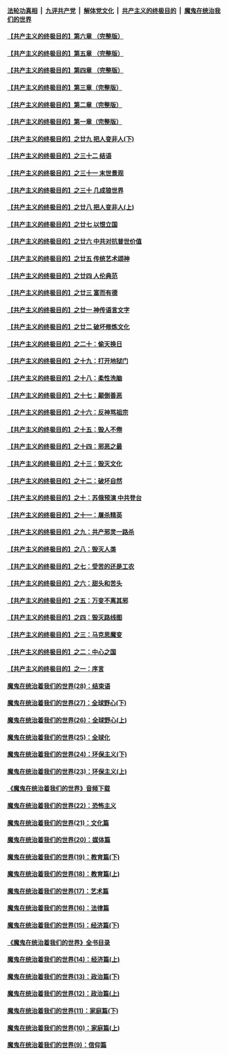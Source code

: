 ####  [法轮功真相](../../../../basic/blob/master/README.md?t=05052301) &nbsp;|&nbsp; [九评共产党](../../../../9ping.md/blob/master/README.md?t=05052301) &nbsp;|&nbsp; [解体党文化](../../../../jtdwh.md/blob/master/README.md?t=05052301)  &nbsp;|&nbsp; [共产主义的终极目的](../../../../gczydzjmd.md/blob/master/README.md?t=05052301) &nbsp;|&nbsp; [魔鬼在统治我们的世界](../../../../mgztzwmdsj.md/blob/master/README.md?t=05052301) 

#### [【共产主义的终极目的】第六章 （完整版）](../pages/nsc422/n11428913.md?t=05052301) 

#### [【共产主义的终极目的】第五章 （完整版）](../pages/nsc422/n11428912.md?t=05052301) 

#### [【共产主义的终极目的】第四章 （完整版）](../pages/nsc422/n11428907.md?t=05052301) 

#### [【共产主义的终极目的】第三章（完整版）](../pages/nsc422/n11428848.md?t=05052301) 

#### [【共产主义的终极目的】第二章（完整版）](../pages/nsc422/n11428831.md?t=05052301) 

#### [【共产主义的终极目的】第一章（完整版）](../pages/nsc422/n11417651.md?t=05052301) 

#### [【共产主义的终极目的】之廿九 把人变非人(下)](../pages/nsc422/n11344140.md?t=05052301) 

#### [【共产主义的终极目的】之三十二 结语](../pages/nsc422/n11360535.md?t=05052301) 

#### [【共产主义的终极目的】之三十一 末世景观](../pages/nsc422/n11351129.md?t=05052301) 

#### [【共产主义的终极目的】之三十 几成狼世界](../pages/nsc422/n11348280.md?t=05052301) 

#### [【共产主义的终极目的】之廿八 把人变非人(上)](../pages/nsc422/n11340492.md?t=05052301) 

#### [【共产主义的终极目的】之廿七 以恨立国](../pages/nsc422/n11336944.md?t=05052301) 

#### [【共产主义的终极目的】之廿六 中共对抗普世价值](../pages/nsc422/n11324785.md?t=05052301) 

#### [【共产主义的终极目的】之廿五 传统艺术颂神](../pages/nsc422/n11296396.md?t=05052301) 

#### [【共产主义的终极目的】之廿四 人伦典范](../pages/nsc422/n11296397.md?t=05052301) 

#### [【共产主义的终极目的】之廿三 富而有德](../pages/nsc422/n11283598.md?t=05052301) 

#### [【共产主义的终极目的】之廿一 神传语言文字](../pages/nsc422/n11263265.md?t=05052301) 

#### [【共产主义的终极目的】之廿二 破坏修炼文化](../pages/nsc422/n11245728.md?t=05052301) 

#### [【共产主义的终极目的】之二十：偷天换日](../pages/nsc422/n11238846.md?t=05052301) 

#### [【共产主义的终极目的】之十九：打开地狱门](../pages/nsc422/n11206376.md?t=05052301) 

#### [【共产主义的终极目的】之十八：柔性洗脑](../pages/nsc422/n11199994.md?t=05052301) 

#### [【共产主义的终极目的】之十七：颠倒善恶](../pages/nsc422/n11179782.md?t=05052301) 

#### [【共产主义的终极目的】之十六：反神骂祖宗](../pages/nsc422/n11166798.md?t=05052301) 

#### [【共产主义的终极目的】之十五：毁人不倦](../pages/nsc422/n11166792.md?t=05052301) 

#### [【共产主义的终极目的】之十四：邪恶之最](../pages/nsc422/n11150249.md?t=05052301) 

#### [【共产主义的终极目的】之十三：毁灭文化](../pages/nsc422/n11135227.md?t=05052301) 

#### [【共产主义的终极目的】之十二：破坏自然](../pages/nsc422/n11135214.md?t=05052301) 

#### [【共产主义的终极目的】之十：苏俄预演 中共登台](../pages/nsc422/n11118424.md?t=05052301) 

#### [【共产主义的终极目的】之十一：屠杀精英](../pages/nsc422/n11118442.md?t=05052301) 

#### [【共产主义的终极目的】之九：共产邪灵一路杀](../pages/nsc422/n11114139.md?t=05052301) 

#### [【共产主义的终极目的】之八：毁灭人类](../pages/nsc422/n11108503.md?t=05052301) 

#### [【共产主义的终极目的】之七：受苦的还是工农](../pages/nsc422/n11101809.md?t=05052301) 

#### [【共产主义的终极目的】之六：甜头和苦头](../pages/nsc422/n11096971.md?t=05052301) 

#### [【共产主义的终极目的】之五：万变不离其邪](../pages/nsc422/n11091285.md?t=05052301) 

#### [【共产主义的终极目的】之四：毁灭路线图](../pages/nsc422/n11086284.md?t=05052301) 

#### [【共产主义的终极目的】之三：马克思魔变](../pages/nsc422/n11061941.md?t=05052301) 

#### [【共产主义的终极目的】之二：中心之国](../pages/nsc422/n11047728.md?t=05052301) 

#### [【共产主义的终极目的】之一：序言](../pages/nsc422/n11086077.md?t=05052301) 

#### [魔鬼在统治着我们的世界(28)：结束语](../pages/nsc422/n10936246.md?t=05052301) 

#### [魔鬼在统治着我们的世界(27)：全球野心(下)](../pages/nsc422/n10928319.md?t=05052301) 

#### [魔鬼在统治着我们的世界(26)：全球野心(上)](../pages/nsc422/n10900318.md?t=05052301) 

#### [魔鬼在统治着我们的世界(25)：全球化](../pages/nsc422/n10788205.md?t=05052301) 

#### [魔鬼在统治着我们的世界(24)：环保主义(下)](../pages/nsc422/n10695307.md?t=05052301) 

#### [魔鬼在统治着我们的世界(23)：环保主义(上)](../pages/nsc422/n10688613.md?t=05052301) 

#### [《魔鬼在统治着我们的世界》音频下载](../pages/nsc422/n10635553.md?t=05052301) 

#### [魔鬼在统治着我们的世界(22)：恐怖主义](../pages/nsc422/n10614727.md?t=05052301) 

#### [魔鬼在统治着我们的世界(21)：文化篇](../pages/nsc422/n10597706.md?t=05052301) 

#### [魔鬼在统治着我们的世界(20)：媒体篇](../pages/nsc422/n10586579.md?t=05052301) 

#### [魔鬼在统治着我们的世界(19)：教育篇(下)](../pages/nsc422/n10564808.md?t=05052301) 

#### [魔鬼在统治着我们的世界(18)：教育篇(上)](../pages/nsc422/n10526970.md?t=05052301) 

#### [魔鬼在统治着我们的世界(17)：艺术篇](../pages/nsc422/n10499093.md?t=05052301) 

#### [魔鬼在统治着我们的世界(16)：法律篇](../pages/nsc422/n10485969.md?t=05052301) 

#### [魔鬼在统治着我们的世界(15)：经济篇(下)](../pages/nsc422/n10469975.md?t=05052301) 

#### [《魔鬼在统治着我们的世界》全书目录](../pages/nsc422/n10464261.md?t=05052301) 

#### [魔鬼在统治着我们的世界(14)：经济篇(上)](../pages/nsc422/n10457370.md?t=05052301) 

#### [魔鬼在统治着我们的世界(13)：政治篇(下)](../pages/nsc422/n10448270.md?t=05052301) 

#### [魔鬼在统治着我们的世界(12)：政治篇(上)](../pages/nsc422/n10444576.md?t=05052301) 

#### [魔鬼在统治着我们的世界(11)：家庭篇(下)](../pages/nsc422/n10440961.md?t=05052301) 

#### [魔鬼在统治着我们的世界(10)：家庭篇(上)](../pages/nsc422/n10435448.md?t=05052301) 

#### [魔鬼在统治着我们的世界(9)：信仰篇](../pages/nsc422/n10432159.md?t=05052301) 

